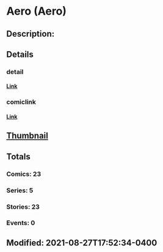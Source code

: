 # Aero (Aero)
## Description: 
## Details
### detail
#### [Link](http://marvel.com/comics/characters/1017851/aero_aero?utm_campaign=apiRef&utm_source=225578a89fc76f3d20fbffda5d17a88d)
### comiclink
#### [Link](http://marvel.com/comics/characters/1017851/aero_aero?utm_campaign=apiRef&utm_source=225578a89fc76f3d20fbffda5d17a88d)
## [Thumbnail](http://i.annihil.us/u/prod/marvel/i/mg/b/40/image_not_available.jpg)
## Totals
### Comics: 23
### Series: 5
### Stories: 23
### Events: 0
## Modified: 2021-08-27T17:52:34-0400